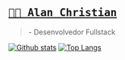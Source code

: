 <h2>
  <a href="https://nerd00f.github.io">
    <samp>👨‍💻 Alan Christian</samp>
  </a>
</h2>

<blockquote>
  - Desenvolvedor Fullstack
</blockquote>

[![Github stats](https://github-readme-stats.vercel.app/api?username=nerd00f)](https://github.com/anuraghazra/github-readme-stats)
[![Top Langs](https://github-readme-stats.vercel.app/api/top-langs/?username=nerd00f&layout=compact)](https://github.com/anuraghazra/github-readme-stats)
